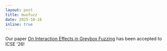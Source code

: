 ```yaml
---
layout: post
title: muofuzz
date: 2025-10-16
inline: true
---
```

Our paper [On Interaction Effects in Greybox Fuzzing](https://arxiv.org/abs/2510.19984) has been accepted to ICSE ’26!